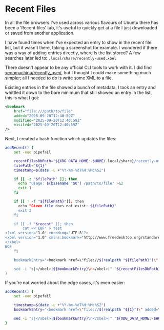 # Recent Files

In all the file browsers I've used across various flavours of Ubuntu there has been a 'Recent files' tab, it's useful
to quickly get at a file I just downloaded or saved from another application.

I have found times when I've expected an entry to show in the recent file list, but it wasn't there, taking a screenshot
for example. I wondered if there was a way of adding entries directly, where is the list stored? A few searches later
led to: `.local/share/recently-used.xbel`

There doesn't appear to be any official CLI tools to work with it. I did find [xenomachina/recently_used](https://github.com/xenomachina/recently_used/blob/master/recently_used.py),
but I thought I could make something much simpler; all I needed to do is write some XML to a file. 

Existing entries in the file showed a bunch of metadata, I took an entry and whittled it down to the bare minimum that
still showed an entry in the list, this is what I got:

```xml
<bookmark
    href="file:///path/to/file"
    added="2025-09-20T12:40:59Z"
    modified="2025-09-20T12:40:59Z"
    visited="2025-09-20T12:40:59Z"
/>
```

Next, I created a bash function which updates the files:

```bash
addRecent() {
    set -euo pipefail

    recentFilesDbPath="${XDG_DATA_HOME:-$HOME/.local/share}/recently-used.xbel"
    filePath="${1}"
    timestamp=$(date -u +"%Y-%m-%dT%H:%M:%SZ")

    if [[ -z "$filePath" ]]; then
      echo "Usage: $(basename "$0") /path/to/file" >&2
      exit 1
    fi

    if [[ ! -f "${filePath}"]]; then
      echo "Given file does not exist: ${filePath}"
      exit 2
    fi

    if [[ -f "$recent" ]]; then
        cat <<'EOF' > test
<?xml version="1.0" encoding="UTF-8"?>
<xbel version="1.0" xmlns:bookmark="http://www.freedesktop.org/standards/desktop-bookmarks" xmlns:mime="http://www.freedesktop.org/standards/shared-mime-info">
</xbel>
EOF
    fi

    bookmarkEntry="<bookmark href=\"file://$(realpath "${filePath}")\" added=\"${timestamp}\" modified=\"${timestamp}\" visited=\"${timestamp}\"/>"

    sed -i "s|</xbel>|${bookmarkEntry}\n</xbel>|" "${recentFilesDbPath}"
}
```


If you're not worried about the edge cases, it's even easier:

```bash
addRecent() {
    set -euo pipefail

    timestamp=$(date -u +"%Y-%m-%dT%H:%M:%SZ")
    bookmarkEntry="<bookmark href=\"file://$(realpath "${1}")\" added=\"${timestamp}\" modified=\"${timestamp}\" visited=\"${timestamp}\"/>"

    sed -i "s|</xbel>|${bookmarkEntry}\n</xbel>|" "${XDG_DATA_HOME:-$HOME/.local/share}/recently-used.xbel"
}
```

